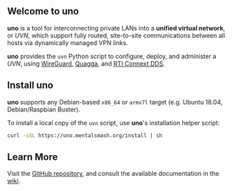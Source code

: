 ## Welcome to uno

**uno** is a tool for interconnecting private LANs into a **unified virtual network**, or *UVN*, which support fully routed, site-to-site communications between all hosts via dynamically managed VPN links.

**uno** provides the `uvn` Python script to configure, deploy, and administer a *UVN*, using [WireGuard](https://www.wireguard.com/), [Quagga](https://www.nongnu.org/quagga/), and [RTI Connext DDS](https://www.rti.com/products/connext-dds-professional).

## Install uno

**uno** supports any Debian-based `x86_64` or `armv7l` target (e.g. Ubuntu 18.04, Debian/Raspbian Buster).

To install a local copy of the `uvn` script, use **uno**'s installation helper script:

```sh
curl -sSL https://uno.mentalsmash.org/install | sh
```

## Learn More

Visit the [GitHub repository](https://github.com/mentalsmash/uno/), and consult the available documentation in the [wiki](https://github.com/mentalsmash/uno/wiki).
